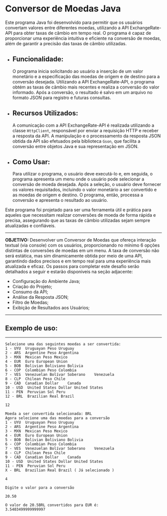   # **Conversor de Moedas Java**

  Este programa Java foi desenvolvido para permitir que os usuários convertam valores entre diferentes moedas, utilizando a API ExchangeRate-API para obter taxas de câmbio em tempo real. O programa é capaz de proporcionar uma experiência intuitiva e eficiente na conversão de moedas, além de garantir a precisão das taxas de câmbio utilizadas.

- ## **Funcionalidade:** 
  O programa inicia solicitando ao usuário a inserção de um valor monetário e a especificação das moedas de origem e de destino para a conversão desejada. Utilizando a API ExchangeRate-API, o programa obtém as taxas de câmbio mais recentes e realiza a conversão do valor informado. Após a conversão, o resultado é salvo em um arquivo no formato JSON para registro e futuras consultas. 

- ## **Recursos Utilizados:** 
  A comunicação com a API ExchangeRate-API é realizada utilizando a classe `HttpClient`, responsável por enviar a requisição HTTP e receber a resposta da API. A manipulação e o processamento da resposta JSON obtida da API são efetuados pela biblioteca `Gson`, que facilita a conversão entre objetos Java e sua representação em JSON.

- ## **Como Usar:** 
  Para utilizar o programa, o usuário deve executá-lo e, em seguida, o programa apresenta um menu onde o usuário pode selecionar a conversão de moeda desejada. Após a seleção, o usuário deve fornecer os valores requisitados, incluindo o valor monetário a ser convertido e as moedas de origem e destino. O programa, então, processa a conversão e apresenta o resultado ao usuário.

Este programa foi projetado para ser uma ferramenta útil e prática para aqueles que necessitam realizar conversões de moeda de forma rápida e precisa, assegurando que as taxas de câmbio utilizadas sejam sempre atualizadas e confiáveis.

---

**OBJETIVO:** Desenvolver um Conversor de Moedas que ofereça interação textual (via console) com os usuários, proporcionando no mínimo 6 opções distintas de conversões de moedas em um menu. A taxa de conversão não será estática, mas sim dinamicamente obtida por meio de uma API, garantindo dados precisos e em tempo real para uma experiência mais atualizada e eficaz.
Os passos para completar este desafio serão detalhados a seguir e estarão disponíveis na seção adjacente:

- Configuração do Ambiente Java;
- Criação do Projeto;
- Consumo da API;
- Análise da Resposta JSON;
- Filtro de Moedas;
- Exibição de Resultados aos Usuários;

---

  ## Exemplo de uso:
---
    Selecione uma das seguintes moedas a ser convertida:
    1 - UYU  Uruguayan Peso Uruguay
    2 - ARS  Argentine Peso Argentina
    3 - MXN  Mexican Peso Mexico
    4 - EUR  Euro European Union
    5 - BOB  Bolivian Boliviano Bolivia
    6 - COP  Colombian Peso Colombia
    7 - VES  Venezuelan Bolívar Soberano	Venezuela
    8 - CLP  Chilean Peso Chile
    9 - CAD  Canadian Dollar	Canada
    10 - USD  United States Dollar United States
    11 - PEN  Peruvian Sol Peru
    12 - BRL  Brazilian Real Brazil
    
    12
   
    Moeda a ser convertida selecionada: BRL
    Agora selecione uma das moedas para a conversão
    1 - UYU  Uruguayan Peso Uruguay
    2 - ARS  Argentine Peso Argentina
    3 - MXN  Mexican Peso Mexico
    4 - EUR  Euro European Union
    5 - BOB  Bolivian Boliviano Bolivia
    6 - COP  Colombian Peso Colombia
    7 - VES  Venezuelan Bolívar Soberano	Venezuela
    8 - CLP  Chilean Peso Chile
    9 - CAD  Canadian Dollar	Canada
    10 - USD  United States Dollar United States
    11 - PEN  Peruvian Sol Peru
    X - BRL  Brazilian Real Brazil ( Já selecionado )
    
    4
    
    Digite o valor para a conversão
    
    20.50
    
    O valor de 20.5BRL convertidos para EUR é:
    3.5403499999999997
